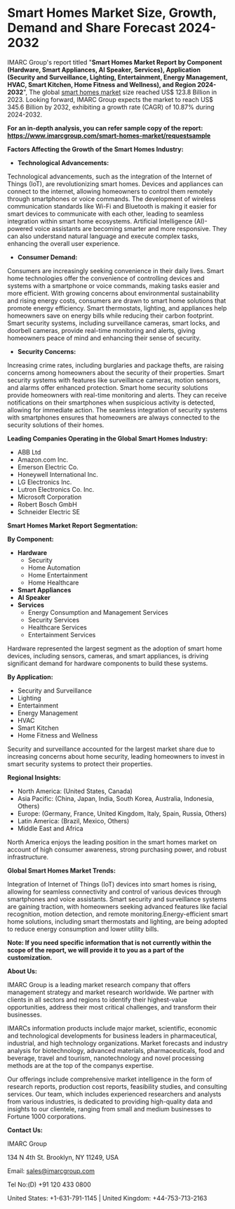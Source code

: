 ﻿# **Smart Homes Market Size, Growth, Demand and Share Forecast 2024-2032**
IMARC Group's report titled "**Smart Homes Market Report by Component (Hardware, Smart Appliances, AI Speaker, Services), Application (Security and Surveillance, Lighting, Entertainment, Energy Management, HVAC, Smart Kitchen, Home Fitness and Wellness), and Region 2024-2032**", The global [smart homes market](https://www.imarcgroup.com/smart-homes-market) size reached US$ 123.8 Billion in 2023. Looking forward, IMARC Group expects the market to reach US$ 345.6 Billion by 2032, exhibiting a growth rate (CAGR) of 10.87% during 2024-2032.

**For an in-depth analysis, you can refer sample copy of the report: <https://www.imarcgroup.com/smart-homes-market/requestsample>**

**Factors Affecting the Growth of the Smart Homes Industry:**

- **Technological Advancements:**

Technological advancements, such as the integration of the Internet of Things (IoT), are revolutionizing smart homes. Devices and appliances can connect to the internet, allowing homeowners to control them remotely through smartphones or voice commands. The development of wireless communication standards like Wi-Fi and Bluetooth is making it easier for smart devices to communicate with each other, leading to seamless integration within smart home ecosystems. Artificial Intelligence (AI)-powered voice assistants are becoming smarter and more responsive. They can also understand natural language and execute complex tasks, enhancing the overall user experience.

- **Consumer Demand:**

Consumers are increasingly seeking convenience in their daily lives. Smart home technologies offer the convenience of controlling devices and systems with a smartphone or voice commands, making tasks easier and more efficient. With growing concerns about environmental sustainability and rising energy costs, consumers are drawn to smart home solutions that promote energy efficiency. Smart thermostats, lighting, and appliances help homeowners save on energy bills while reducing their carbon footprint. Smart security systems, including surveillance cameras, smart locks, and doorbell cameras, provide real-time monitoring and alerts, giving homeowners peace of mind and enhancing their sense of security.

- **Security Concerns:**

Increasing crime rates, including burglaries and package thefts, are raising concerns among homeowners about the security of their properties. Smart security systems with features like surveillance cameras, motion sensors, and alarms offer enhanced protection. Smart home security solutions provide homeowners with real-time monitoring and alerts. They can receive notifications on their smartphones when suspicious activity is detected, allowing for immediate action. The seamless integration of security systems with smartphones ensures that homeowners are always connected to the security solutions of their homes.

**Leading Companies Operating in the Global Smart Homes Industry:**

- ABB Ltd
- Amazon.com Inc.
- Emerson Electric Co.
- Honeywell International Inc.
- LG Electronics Inc.
- Lutron Electronics Co. Inc.
- Microsoft Corporation
- Robert Bosch GmbH
- Schneider Electric SE

**Smart Homes Market Report Segmentation:**

**By Component:**

- **Hardware**
  - Security
  - Home Automation
  - Home Entertainment
  - Home Healthcare
- **Smart Appliances**
- **AI Speaker**
- **Services**
  - Energy Consumption and Management Services
  - Security Services
  - Healthcare Services
  - Entertainment Services

Hardware represented the largest segment as the adoption of smart home devices, including sensors, cameras, and smart appliances, is driving significant demand for hardware components to build these systems.

**By Application:**

- Security and Surveillance
- Lighting
- Entertainment
- Energy Management
- HVAC
- Smart Kitchen
- Home Fitness and Wellness

Security and surveillance accounted for the largest market share due to increasing concerns about home security, leading homeowners to invest in smart security systems to protect their properties.

**Regional Insights:**

- North America: (United States, Canada)
- Asia Pacific: (China, Japan, India, South Korea, Australia, Indonesia, Others)
- Europe: (Germany, France, United Kingdom, Italy, Spain, Russia, Others)
- Latin America: (Brazil, Mexico, Others)
- Middle East and Africa

North America enjoys the leading position in the smart homes market on account of high consumer awareness, strong purchasing power, and robust infrastructure.

**Global Smart Homes Market Trends:**

Integration of Internet of Things (IoT) devices into smart homes is rising, allowing for seamless connectivity and control of various devices through smartphones and voice assistants. Smart security and surveillance systems are gaining traction, with homeowners seeking advanced features like facial recognition, motion detection, and remote monitoring.Energy-efficient smart home solutions, including smart thermostats and lighting, are being adopted to reduce energy consumption and lower utility bills.

**Note: If you need specific information that is not currently within the scope of the report, we will provide it to you as a part of the customization.**

**About Us:**

IMARC Group is a leading market research company that offers management strategy and market research worldwide. We partner with clients in all sectors and regions to identify their highest-value opportunities, address their most critical challenges, and transform their businesses.

IMARCs information products include major market, scientific, economic and technological developments for business leaders in pharmaceutical, industrial, and high technology organizations. Market forecasts and industry analysis for biotechnology, advanced materials, pharmaceuticals, food and beverage, travel and tourism, nanotechnology and novel processing methods are at the top of the companys expertise.

Our offerings include comprehensive market intelligence in the form of research reports, production cost reports, feasibility studies, and consulting services. Our team, which includes experienced researchers and analysts from various industries, is dedicated to providing high-quality data and insights to our clientele, ranging from small and medium businesses to Fortune 1000 corporations.

**Contact Us:**

IMARC Group

134 N 4th St. Brooklyn, NY 11249, USA

Email: sales@imarcgroup.com

Tel No:(D) +91 120 433 0800

United States: +1-631-791-1145 | United Kingdom: +44-753-713-2163
